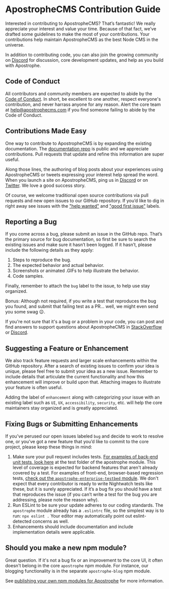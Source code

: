 # ApostropheCMS Contribution Guide

Interested in contributing to ApostropheCMS? That’s fantastic! We really
appreciate your interest and value your time. Because of that fact, we’ve
drafted some guidelines to make the most of your contributions. Your
contributions help maintain ApostropheCMS as the best Node CMS in the universe.

In addition to contributing code, you can also join the growing community on
[Discord](https://chat.apostrophecms.org/) for discussion, core development
updates, and help as you build with Apostrophe.

## Code of Conduct

All contributors and community members are expected to abide by the
[Code of Conduct](CODE_OF_CONDUCT.md). In short, be excellent to one another,
respect everyone's contribution, and never harrass anyone for any reason. Alert
the core team at [help@apostrophecms.com](mailto:help@apostrophecms.com) if you
find someone failing to abide by the Code of Conduct.

## Contributions Made Easy

One way to contribute to ApostropheCMS is by expanding the existing
documentation. The [documentation repo](https://github.com/apostrophecms/apostrophe-documentation)
is public and we appreciate contributions. Pull requests that update and refine
this information are super useful.

Along those lines, the authoring of blog posts about your experiences using
ApostropheCMS or tweets expressing your interest help spread the word. When you
launch a site on ApostropheCMS, ping us in [Discord](https://chat.apostrophecms.com)
or on [Twitter](https://twitter.com/apostrpohecms). We love a good success story.

Of course, we welcome traditional open source contributions via pull requests
and new open issues to our GitHub repository. If you’d like to dig in right away
see issues with the ["help wanted"](https://github.com/apostrophecms/apostrophe/issues?q=is%3Aopen+is%3Aissue+label%3A%22help+wanted%22)
and ["good first issue"](https://github.com/apostrophecms/apostrophe/issues?q=is%3Aopen+is%3Aissue+label%3A%22good+first+issue%22) labels.

## Reporting a Bug

If you come across a bug, please submit an issue in the GitHub repo. That’s the
primary source for bug documentation, so first be sure to search the existing
issues and make sure it hasn’t been logged. If it hasn’t, please include the
following details as they apply:

1. Steps to reproduce the bug.
2. The expected behavior and actual behavior.
3. Screenshots or animated .GIFs to help illustrate the behavior.
4. Code samples.

Finally, remember to attach the `bug` label to the issue, to help use stay
organized.

Bonus: Although not required, if you write a test that reproduces the bug you
found, and submit that failing test as a PR… well, we might even send you some
swag 😉.

If you're not sure that it's a bug or a problem in your code, you can post and
find answers to support questions about ApostropheCMS in
[StackOverflow](https://stackoverflow.com/questions/tagged/apostrophe-cms) or
[Discord](https://chat.apostrophecms.org).

## Suggesting a Feature or Enhancement

We also track feature requests and larger scale enhancements within the GitHub
repository. After a search of existing issues to confirm your idea is unique,
please feel free to submit your idea as a new issue. Remember to include details
that articulate the current functionality and how this enhancement will improve
or build upon that. Attaching images to illustrate your feature is often useful.

Adding the label of `enhancement` along with categorizing your issue with an
existing label such as `UI`, `UX`, `accessibility`, `security`, etc. will help
the core maintainers stay organized and is greatly appreciated.

## Fixing Bugs or Submitting Enhancements

If you’ve perused our open issues labeled `bug` and decide to work to resolve
one, or you’ve got a new feature that you’d like to commit to the core project,
please keep these things in mind:

1. Make sure your pull request includes tests. [For examples of back-end unit
tests, look here](https://github.com/apostrophecms/apostrophe/tree/master/test)
at the test folder of the apostrophe module. This level of coverage is expected
for backend features that aren't already covered by a test. For examples of
front-end, browser-based regression tests, [check out the
`apostrophe-enterprise-testbed` module](https://github.com/apostrophecms/apostrophe-enterprise-testbed).
We don't expect that every contributor is ready to write Nightwatch tests like
these, but it is surely appreciated. If it’s a bug fix you should have a test
that reproduces the issue (if you can’t write a test for the bug you are
addressing, please note the reason why).
2. Run ESLint to be sure your update adheres to our coding standards. The
`apostrophe` module already has a `.eslintrc` file, so the simplest way is to
run: `npx eslint .` Your editor may automatically point out eslint-detected
concerns as well.
3. Enhancements should include documentation and include implementation details
were applicable.

## Should you make a new npm module?

Great question. If it's not a bug fix or an improvement to the core UI, it often
doesn't belong in the core `apostrophe` npm module. For instance, our blogging
functionality is in the separate `apostrophe-blog` npm module.

See [publishing your own npm modules for Apostrophe](https://docs.apostrophecms.org/apostrophe/other/more-modules#publishing-your-own-npm-modules-for-apostrophe) for more information.
